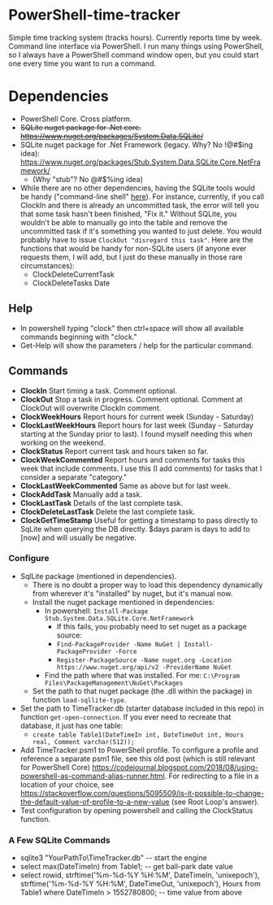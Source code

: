 # PowerShell-time-tracker
Simple time tracking system (tracks hours).  Currently reports time by week.  Command line interface via PowerShell.  I run many things using PowerShell, so I always have a PowerShell command window open, but you could start one every time you want to run a command.

# Dependencies
* PowerShell Core.  Cross platform.
* ~~SQLite nuget package for .Net core.  https://www.nuget.org/packages/System.Data.SQLite/~~
* SQLite nuget package for .Net Framework (legacy.  Why?  No !@#$ing idea): https://www.nuget.org/packages/Stub.System.Data.SQLite.Core.NetFramework/
  * (Why "stub"?  No @#$%ing idea)
* While there are no other dependencies, having the SQLite tools would be handy ("command-line shell" [here](https://www.sqlite.org/download.html)).  For instance, currently, if you call ClockIn and there is already an uncommitted task, the error will tell you that some task hasn't been finished, "Fix it."  Without SQLite, you wouldn't be able to manually go into the table and remove the uncommitted task if it's something you wanted to just delete.  You would probably have to issue `ClockOut "disregard this task"`.  Here are the functions that would be handy for non-SQLite users (if anyone ever requests them, I will add, but I just do these manually in those rare circumstances):
  * ClockDeleteCurrentTask
  * ClockDeleteTasks Date

## Help
* In powershell typing "clock" then ctrl+space will show all available commands beginning with "clock."
* Get-Help <command> will show the parameters / help for the particular command.

## Commands
* **ClockIn** Start timing a task.  Comment optional.
* **ClockOut** Stop a task in progress.  Comment optional.  Comment at ClockOut will overwrite ClockIn comment.
* **ClockWeekHours** Report hours for current week (Sunday - Saturday)
* **ClockLastWeekHours** Report hours for last week (Sunday - Saturday starting at the Sunday prior to last).  I found myself needing this when working on the weekend.
* **ClockStatus** Report current task and hours taken so far.
* **ClockWeekCommented** Report hours and comments for tasks this week that include comments.  I use this (I add comments) for tasks that I consider a separate "category."
* **ClockLastWeekCommented** Same as above but for last week.
* **ClockAddTask** Manually add a task.
* **ClockLastTask** Details of the last complete task.
* **ClockDeleteLastTask** Delete the last complete task.
* **ClockGetTimeStamp** Useful for getting a timestamp to pass directly to SqLite when querying the DB directly.  $days param is days to add to [now] and will usually be negative.

### Configure
* SqlLite package (mentioned in dependencies).
  * There is no doubt a proper way to load this dependency dynamically from wherever it's "installed" by nuget, but it's manual now.
  * Install the nuget package mentioned in dependencies:
    * In powershell: `Install-Package Stub.System.Data.SQLite.Core.NetFramework`
      * If this fails, you probably need to set nuget as a package source:
      * `Find-PackageProvider -Name NuGet | Install-PackageProvider -Force`
      * `Register-PackageSource -Name nuget.org -Location https://www.nuget.org/api/v2 -ProviderName NuGet`
    * Find the path where that was installed.  For me: `C:\Program Files\PackageManagement\NuGet\Packages`
  * Set the path to that nuget package (the .dll within the package) in function `load-sqllite-type`.
* Set the path to TimeTracker.db (starter database included in this repo) in function `get-open-connection`.  If you ever need to recreate that database, it just has one table:
  * `create table Table1(DateTimeIn int, DateTimeOut int, Hours real, Comment varchar(512));`
* Add TimeTracker.psm1 to PowerShell profile.  To configure a profile and reference a separate psm1 file, see this old post (which is still relevant for PowerShell Core) https://codejournal.blogspot.com/2018/08/using-powershell-as-command-alias-runner.html.  For redirecting to a file in a location of your choice, see https://stackoverflow.com/questions/5095509/is-it-possible-to-change-the-default-value-of-profile-to-a-new-value (see Root Loop's answer).
* Test configuration by opening powershell and calling the ClockStatus function.

### A Few SQLite Commands
* sqlite3 "YourPathTo\TimeTracker.db" -- start the engine
* select max(DateTimeIn) from Table1; -- get ball-park date value
* select rowid, strftime('%m-%d-%Y %H:%M', DateTimeIn, 'unixepoch'), strftime('%m-%d-%Y %H:%M', DateTimeOut, 'unixepoch'), Hours from Table1 where DateTimeIn > 1552780800; -- time value from above